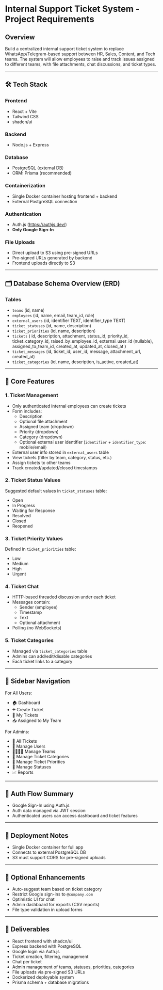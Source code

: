 # Internal Support Ticket System - Project Requirements

## Overview
Build a centralized internal support ticket system to replace WhatsApp/Telegram-based support between HR, Sales, Content, and Tech teams. The system will allow employees to raise and track issues assigned to different teams, with file attachments, chat discussions, and ticket types.

---

## 🛠 Tech Stack

### Frontend
- React + Vite
- Tailwind CSS
- shadcn/ui

### Backend
- Node.js + Express

### Database
- PostgreSQL (external DB)
- ORM: Prisma (recommended)

### Containerization
- Single Docker container hosting frontend + backend
- External PostgreSQL connection

### Authentication
- Auth.js (https://authjs.dev/)
- **Only Google Sign-In**

### File Uploads
- Direct upload to S3 using pre-signed URLs
- Pre-signed URLs generated by backend
- Frontend uploads directly to S3

---

## 🗂 Database Schema Overview (ERD)

### Tables
- `teams` (id, name)
- `employees` (id, name, email, team_id, role)
- `external_users` (id, identifier TEXT, identifier_type TEXT)
- `ticket_statuses` (id, name, description)
- `ticket_priorities` (id, name, description)
- `tickets` (
    id, description, attachment, status_id, priority_id, ticket_category_id,
    raised_by_employee_id, external_user_id (nullable), assigned_to_team_id,
    created_at, updated_at, closed_at
  )
- `ticket_messages` (id, ticket_id, user_id, message, attachment_url, created_at)
- `ticket_categories` (id, name, description, is_active, created_at)

---

## 🔑 Core Features

### 1. Ticket Management
- Only authenticated internal employees can create tickets
- Form includes:
  - Description
  - Optional file attachment
  - Assigned team (dropdown)
  - Priority (dropdown)
  - Category (dropdown)
  - Optional external user identifier (`identifier` + `identifier_type`: mobile/email)
- External user info stored in `external_users` table
- View tickets (filter by team, category, status, etc.)
- Assign tickets to other teams
- Track created/updated/closed timestamps

### 2. Ticket Status Values
Suggested default values in `ticket_statuses` table:
- Open
- In Progress
- Waiting for Response
- Resolved
- Closed
- Reopened

### 3. Ticket Priority Values
Defined in `ticket_priorities` table:
- Low
- Medium
- High
- Urgent

### 4. Ticket Chat
- HTTP-based threaded discussion under each ticket
- Messages contain:
  - Sender (employee)
  - Timestamp
  - Text
  - Optional attachment
- Polling (no WebSockets)

### 5. Ticket Categories
- Managed via `ticket_categories` table
- Admins can add/edit/disable categories
- Each ticket links to a category

---

## 🧭 Sidebar Navigation

For All Users:
- 🏠 Dashboard
- ➕ Create Ticket
- 📄 My Tickets
- 📥 Assigned to My Team

For Admins:
- 🧾 All Tickets
- 👥 Manage Users
- 👨‍👩‍👧‍👦 Manage Teams
- 🧱 Manage Ticket Categories
- 🎯 Manage Ticket Priorities
- 🚦 Manage Statuses
- 📈 Reports

---

## 🔐 Auth Flow Summary
- Google Sign-In using Auth.js
- Auth data managed via JWT session
- Authenticated users can access dashboard and ticket features

---

## 🚀 Deployment Notes
- Single Docker container for full app
- Connects to external PostgreSQL DB
- S3 must support CORS for pre-signed uploads

---

## 🔧 Optional Enhancements
- Auto-suggest team based on ticket category
- Restrict Google sign-ins to `@company.com`
- Optimistic UI for chat
- Admin dashboard for exports (CSV reports)
- File type validation in upload forms

---

## 📌 Deliverables
- React frontend with shadcn/ui
- Express backend with PostgreSQL
- Google login via Auth.js
- Ticket creation, filtering, management
- Chat per ticket
- Admin management of teams, statuses, priorities, categories
- File uploads via pre-signed S3 URLs
- Dockerized deployable system
- Prisma schema + database migrations
